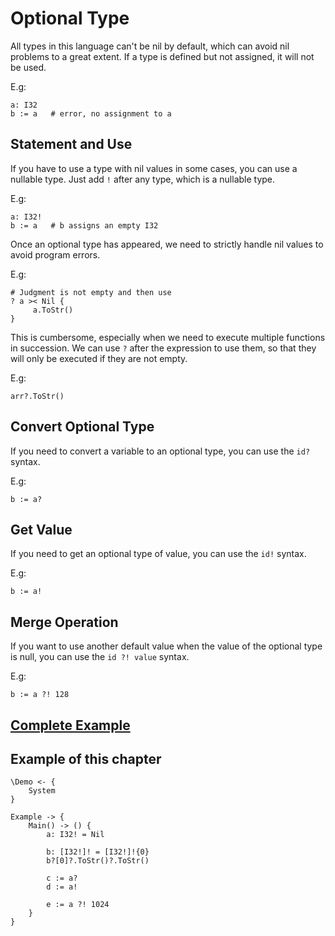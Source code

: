 # Optional Type
All types in this language can't be nil by default, which can avoid nil problems to a great extent.
If a type is defined but not assigned, it will not be used.

E.g:
```
a: I32
b := a   # error, no assignment to a
```

## Statement and Use

If you have to use a type with nil values in some cases, you can use a nullable type.
Just add `!` after any type, which is a nullable type.

E.g:
```
a: I32!
b := a   # b assigns an empty I32
```

Once an optional type has appeared, we need to strictly handle nil values to avoid program errors.

E.g:
```
# Judgment is not empty and then use
? a >< Nil {
     a.ToStr()
}
```

This is cumbersome, especially when we need to execute multiple functions in succession.
We can use `?` after the expression to use them, so that they will only be executed if they are not empty.

E.g:
```
arr?.ToStr()
```

## Convert Optional Type
If you need to convert a variable to an optional type, you can use the `id?` syntax.

E.g:
```
b := a?
```
## Get Value
If you need to get an optional type of value, you can use the `id!` syntax.

E.g:
```
b := a!
```
## Merge Operation
If you want to use another default value when the value of the optional type is null, you can use the `id ?! value` syntax.

E.g:
```
b := a ?! 128
```

## [Complete Example](../example.xs)

## Example of this chapter
```
\Demo <- {
    System
}

Example -> {
    Main() -> () {
        a: I32! = Nil

        b: [I32!]! = [I32!]!{0}
        b?[0]?.ToStr()?.ToStr()

        c := a?
        d := a!

        e := a ?! 1024
    }
}
```